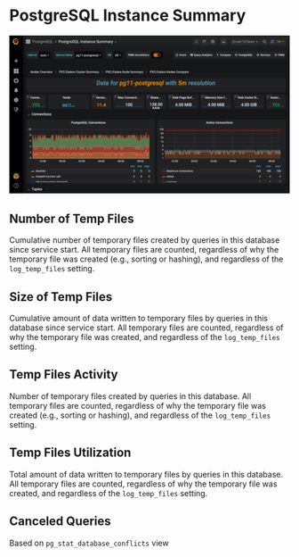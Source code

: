 # PostgreSQL Instance Summary

![!image](../../_images/PMM_PostgreSQL_Instance_Summary.jpg)

## Number of Temp Files

Cumulative number of temporary files created by queries in this database since service start. All temporary files are counted, regardless of why the temporary file was created (e.g., sorting or hashing), and regardless of the `log_temp_files` setting.

## Size of Temp Files

Cumulative amount of data written to temporary files by queries in this database since service start. All temporary files are counted, regardless of why the temporary file was created, and regardless of the `log_temp_files` setting.

## Temp Files Activity

Number of temporary files created by queries in this database. All temporary files are counted, regardless of why the temporary file was created (e.g., sorting or hashing), and regardless of the `log_temp_files` setting.

## Temp Files Utilization

Total amount of data written to temporary files by queries in this database. All temporary files are counted, regardless of why the temporary file was created, and regardless of the `log_temp_files` setting.

## Canceled Queries

Based on `pg_stat_database_conflicts` view
